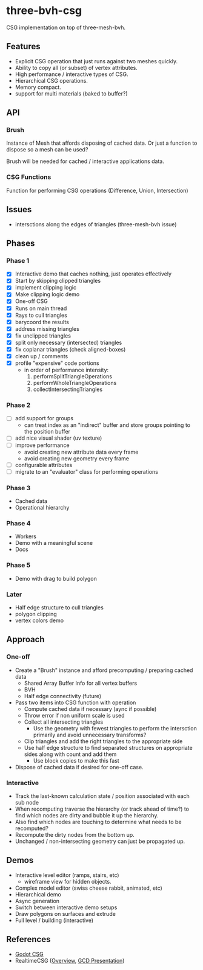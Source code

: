# three-bvh-csg

CSG implementation on top of three-mesh-bvh.

## Features
- Explicit CSG operation that just runs against two meshes quickly.
- Ability to copy all (or subset) of vertex attributes.
- High performance / interactive types of CSG.
- Hierarchical CSG operations.
- Memory compact.
- support for multi materials (baked to buffer?)

## API

### Brush

Instance of Mesh that affords disposing of cached data. Or just a function to dispose so a mesh can be used?

Brush will be needed for cached / interactive applications data.

### CSG Functions

Function for performing CSG operations (Difference, Union, Intersection)

## Issues

- intersctions along the edges of triangles (three-mesh-bvh issue)

## Phases
### Phase 1
- [x] Interactive demo that caches nothing, just operates effectively
- [x] Start by skipping clipped triangles
- [x] implement clipping logic
- [x] Make clipping logic demo
- [x] One-off CSG
- [x] Runs on main thread
- [x] Rays to cull triangles
- [x] barycoord the results
- [x] address missing triangles
- [x] fix unclipped triangles
- [x] split only necessary (intersected) triangles
- [x] fix coplanar triangles (check aligned-boxes)
- [x] clean up / comments
- [x] profile "expensive" code portions
  - in order of performance intensity:
  	1. performSplitTriangleOperations
  	2. performWholeTriangleOperations
  	3. collectIntersectingTriangles

### Phase 2
- [ ] add support for groups
  - can treat index as an "indirect" buffer and store groups pointing to the position buffer
- [ ] add nice visual shader (uv texture)
- [ ] improve performance
  - avoid creating new attribute data every frame
  - avoid creating new geometry every frame
- [ ] configurable attributes
- [ ] migrate to an "evaluator" class for performing operations

### Phase 3
- Cached data
- Operational hierarchy

### Phase 4
- Workers
- Demo with a meaningful scene
- Docs

### Phase 5
- Demo with drag to build polygon

### Later
- Half edge structure to cull triangles
- polygon clipping
- vertex colors demo

## Approach

### One-off
- Create a "Brush" instance and afford precomputing / preparing cached data
  - Shared Array Buffer Info for all vertex buffers
  - BVH
  - Half edge connectivity (future)
- Pass two items into CSG function with operation
  - Compute cached data if necessary (aync if possible)
  - Throw error if non uniform scale is used
  - Collect all intersecting triangles
    - Use the geometry with fewest triangles to perform the intersction primarily and avoid unnecessary transforms?
  - Clip triangles and add the right triangles to the appropriate side
  - Use half edge structure to find separated structures on appropriate sides along with count and add them
    - Use block copies to make this fast
- Dispose of cached data if desired for one-off case.

### Interactive
- Track the last-known calculation state / position associated with each sub node
- When recomputing traverse the hierarchy (or track ahead of time?) to find which nodes are dirty and bubble it up the hierarchy.
- Also find which nodes are touching to determine what needs to be recomputed?
- Recompute the dirty nodes from the bottom up.
- Unchanged / non-intersecting geometry can just be propagated up.

## Demos
- Interactive level editor (ramps, stairs, etc)
  - wireframe view for hidden objects.
- Complex model editor (swiss cheese rabbit, animated, etc)
- Hierarchical demo
- Async generation
- Switch between interactive demo setups
- Draw polygons on surfaces and extrude
- Full level / building (interactive)

## References
- [Godot CSG](https://github.com/godotengine/godot/blob/master/modules/csg/csg.cpp)
- RealtimeCSG ([Overview](https://www.youtube.com/watch?v=uqaiUMuGlRc), [GCD Presentation](https://www.youtube.com/watch?v=Iqmg4gblreo))
